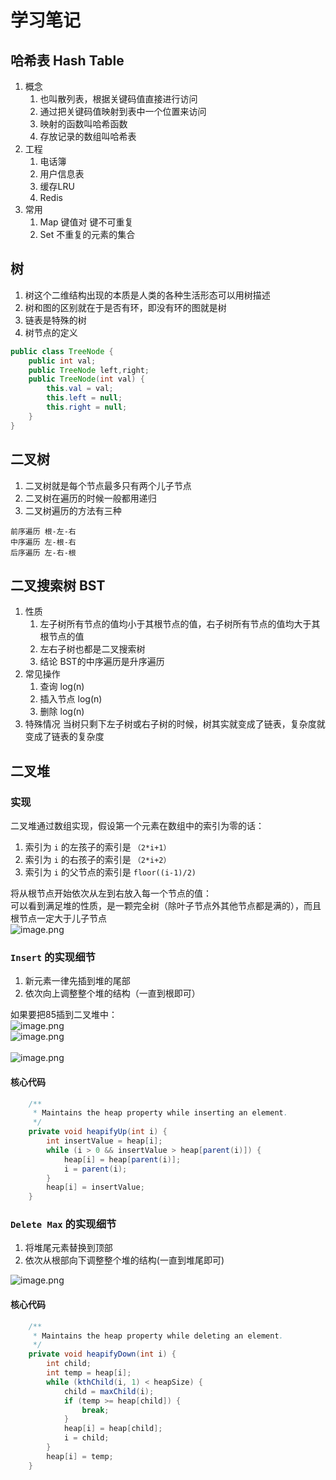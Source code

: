 # 学习笔记
## 哈希表 Hash Table
1. 概念
    1. 也叫散列表，根据关键码值直接进行访问
    2. 通过把关键码值映射到表中一个位置来访问
    3. 映射的函数叫哈希函数
    4. 存放记录的数组叫哈希表
2. 工程
    1. 电话簿
    2. 用户信息表
    3. 缓存LRU
    4. Redis
3. 常用
    1. Map 键值对 键不可重复
    2. Set 不重复的元素的集合
## 树
1. 树这个二维结构出现的本质是人类的各种生活形态可以用树描述
2. 树和图的区别就在于是否有环，即没有环的图就是树
3. 链表是特殊的树
4. 树节点的定义
```java
public class TreeNode {
    public int val;
    public TreeNode left,right;
    public TreeNode(int val) {
        this.val = val;
        this.left = null;
        this.right = null;
    }
}
```
## 二叉树
1. 二叉树就是每个节点最多只有两个儿子节点
2. 二叉树在遍历的时候一般都用递归
3. 二叉树遍历的方法有三种
```text
前序遍历 根-左-右
中序遍历 左-根-右
后序遍历 左-右-根
```
## 二叉搜索树 BST
1. 性质
    1. 左子树所有节点的值均小于其根节点的值，右子树所有节点的值均大于其根节点的值
    2. 左右子树也都是二叉搜索树
    3. 结论 BST的中序遍历是升序遍历
2. 常见操作
    1. 查询 log(n)
    2. 插入节点 log(n)
    3. 删除 log(n) 
3. 特殊情况
当树只剩下左子树或右子树的时候，树其实就变成了链表，复杂度就变成了链表的复杂度

## 二叉堆
<a name="VSxpP"></a>
### 实现
二叉堆通过数组实现，假设第一个元素在数组中的索引为零的话：

1. 索引为 `i` 的左孩子的索引是 `（2*i+1）` 
1. 索引为 `i` 的右孩子的索引是 `（2*i+2）` 
1. 索引为 `i` 的父节点的索引是 `floor((i-1)/2)` 

将从根节点开始依次从左到右放入每一个节点的值：<br />可以看到满足堆的性质，是一颗完全树（除叶子节点外其他节点都是满的），而且根节点一定大于儿子节点<br />![image.png](https://cdn.nlark.com/yuque/0/2020/png/564594/1597026275658-9b429d4e-4062-4227-85cb-e50fb82c1a41.png#align=left&display=inline&height=282&margin=%5Bobject%20Object%5D&name=image.png&originHeight=564&originWidth=836&size=103723&status=done&style=none&width=418)
<a name="r9sju"></a>

### `Insert` 的实现细节

1. 新元素一律先插到堆的尾部
1. 依次向上调整整个堆的结构（一直到根即可）

如果要把85插到二叉堆中：<br />![image.png](https://cdn.nlark.com/yuque/0/2020/png/564594/1597026815300-0f39313e-c10d-4c17-af04-5a0d788ac2e0.png#align=left&display=inline&height=390&margin=%5Bobject%20Object%5D&name=image.png&originHeight=529&originWidth=708&size=106282&status=done&style=none&width=522)<br />![image.png](https://cdn.nlark.com/yuque/0/2020/png/564594/1597026889013-de359e41-aebd-4e94-bcf7-79dfb579b582.png#align=left&display=inline&height=236&margin=%5Bobject%20Object%5D&name=image.png&originHeight=351&originWidth=767&size=64784&status=done&style=none&width=515)<br />
<br />![image.png](https://cdn.nlark.com/yuque/0/2020/png/564594/1597027012651-a29aa0b2-012e-4efb-8dcb-feb457672429.png#align=left&display=inline&height=294&margin=%5Bobject%20Object%5D&name=image.png&originHeight=401&originWidth=702&size=74417&status=done&style=none&width=514)
<a name="7488R"></a>
#### 核心代码
```java
    /**
     * Maintains the heap property while inserting an element.
     */
    private void heapifyUp(int i) {
        int insertValue = heap[i];
        while (i > 0 && insertValue > heap[parent(i)]) {
            heap[i] = heap[parent(i)];
            i = parent(i);
        }
        heap[i] = insertValue;
    }
```
### `Delete Max` 的实现细节

1. 将堆尾元素替换到顶部
1. 依次从根部向下调整整个堆的结构(一直到堆尾即可)

![image.png](https://cdn.nlark.com/yuque/0/2020/png/564594/1597027227321-933dd854-76b0-4aa7-b7de-3dcafdea8d5d.png#align=left&display=inline&height=377&margin=%5Bobject%20Object%5D&name=image.png&originHeight=841&originWidth=1666&size=309819&status=done&style=none&width=746)
<a name="C4rq5"></a>
#### 核心代码
```java
    /**
     * Maintains the heap property while deleting an element.
     */
    private void heapifyDown(int i) {
        int child;
        int temp = heap[i];
        while (kthChild(i, 1) < heapSize) {
            child = maxChild(i);
            if (temp >= heap[child]) {
                break;
            }
            heap[i] = heap[child];
            i = child;
        }
        heap[i] = temp;
    }
```
